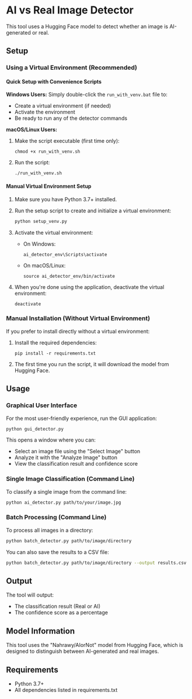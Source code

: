 # AI vs Real Image Detector

This tool uses a Hugging Face model to detect whether an image is AI-generated or real.

## Setup

### Using a Virtual Environment (Recommended)

#### Quick Setup with Convenience Scripts

**Windows Users:**
Simply double-click the `run_with_venv.bat` file to:
- Create a virtual environment (if needed)
- Activate the environment
- Be ready to run any of the detector commands

**macOS/Linux Users:**
1. Make the script executable (first time only):
   ```
   chmod +x run_with_venv.sh
   ```
2. Run the script:
   ```
   ./run_with_venv.sh
   ```

#### Manual Virtual Environment Setup

1. Make sure you have Python 3.7+ installed.

2. Run the setup script to create and initialize a virtual environment:
   ```bash
   python setup_venv.py
   ```

3. Activate the virtual environment:
   - On Windows:
     ```
     ai_detector_env\Scripts\activate
     ```
   - On macOS/Linux:
     ```
     source ai_detector_env/bin/activate
     ```

4. When you're done using the application, deactivate the virtual environment:
   ```
   deactivate
   ```

### Manual Installation (Without Virtual Environment)

If you prefer to install directly without a virtual environment:

1. Install the required dependencies:
   ```
   pip install -r requirements.txt
   ```

2. The first time you run the script, it will download the model from Hugging Face.

## Usage

### Graphical User Interface

For the most user-friendly experience, run the GUI application:

```bash
python gui_detector.py
```

This opens a window where you can:
- Select an image file using the "Select Image" button
- Analyze it with the "Analyze Image" button
- View the classification result and confidence score

### Single Image Classification (Command Line)

To classify a single image from the command line:

```bash
python ai_detector.py path/to/your/image.jpg
```

### Batch Processing (Command Line)

To process all images in a directory:

```bash
python batch_detector.py path/to/image/directory
```

You can also save the results to a CSV file:

```bash
python batch_detector.py path/to/image/directory --output results.csv
```

## Output

The tool will output:
- The classification result (Real or AI)
- The confidence score as a percentage

## Model Information

This tool uses the "Nahrawy/AIorNot" model from Hugging Face, which is designed to distinguish between AI-generated and real images.

## Requirements

- Python 3.7+
- All dependencies listed in requirements.txt
